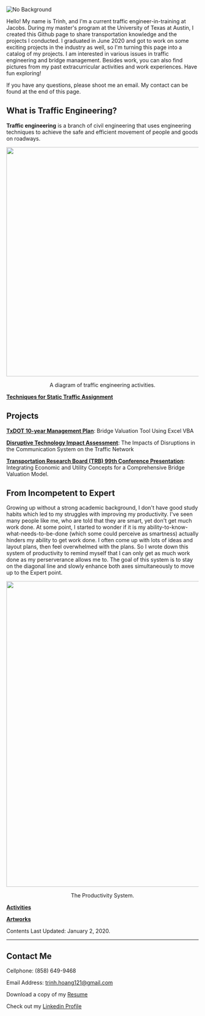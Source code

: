 ![No Background](https://user-images.githubusercontent.com/47671910/73321257-87df8b00-4207-11ea-9f74-72b200267ed9.png)

Hello! My name is Trinh, and I'm a current traffic engineer-in-training at Jacobs. During my master's program at the University of Texas at Austin, I created this Github page to share transportation knowledge and the projects I conducted. I graduated in June 2020 and got to work on some exciting projects in the industry as well, so I'm turning this page into a catalog of my projects. I am interested in various issues in traffic engineering and bridge management. Besides work, you can also find pictures from my past extracurricular activities and work experiences. Have fun exploring!

If you have any questions, please shoot me an email. My contact can be found at the end of this page.

## What is Traffic Engineering?
**Traffic engineering** is a branch of civil engineering that uses engineering techniques to achieve the safe and efficient movement of people and goods on roadways.
<p align="center">
  <img width="600" src="https://user-images.githubusercontent.com/47671910/71696087-a9209900-2d79-11ea-9f10-94166cceb84d.png">
</p>
<p align="center">
  A diagram of traffic engineering activities.
</p>

[**Techniques for Static Traffic Assignment**](https://github.com/trinhshub/trinhshub.github.io/files/4017511/Organization.Chart.of.Transportation.Network.Analysis.pdf)

## Projects

[**TxDOT 10-year Management Plan**](https://trinhshub.github.io/Bridge-Management/): Bridge Valuation Tool Using Excel VBA

[**Disruptive Technology Impact Assessment**](https://trinhshub.github.io/Navigation-Systems-Disruptions/): The Impacts of Disruptions in the Communication System on the Traffic Network

[**Transportation Research Board (TRB) 99th Conference Presentation**](https://trinhshub.github.io/Papers/): Integrating Economic and Utility Concepts for a Comprehensive Bridge Valuation Model.

## From Incompetent to Expert
Growing up without a strong academic background, I don't have good study habits which led to my struggles with improving my productivity. I've seen many people like me, who are told that they are smart, yet don't get much work done. At some point, I started to wonder if it is my ability-to-know-what-needs-to-be-done (which some could perceive as smartness) actually hinders my ability to get work done. I often come up with lots of ideas and layout plans, then feel overwhelmed with the plans. So I wrote down this system of productivity to remind myself that I can only get as much work done as my perserverance allows me to. The goal of this system is to stay on the diagonal line and slowly enhance both axes simultaneously to move up to the Expert point.

<p align="center">
  <img width="800" src="https://user-images.githubusercontent.com/47671910/128549141-17367fd9-5970-4220-a6b6-b9fd9805223c.png">
</p>

<p align="center">
  The Productivity System.
</p>

[**Activities**](https://trinhshub.github.io/Activities/)

[**Artworks**](https://trinhshub.github.io/Artworks/)
  
Contents Last Updated: January 2, 2020.

____________________________________________________________________________________________________________________________

## Contact Me

Cellphone: (858) 649-9468

Email Address: trinh.hoang121@gmail.com

Download a copy of my [Resume](https://github.com/trinhshub/Navigation-Systems-Disruptions/files/3821247/Resume.-.Trinh.Hoang.docx)

Check out my [Linkedin Profile](https://www.linkedin.com/in/trinhhoang1/)



